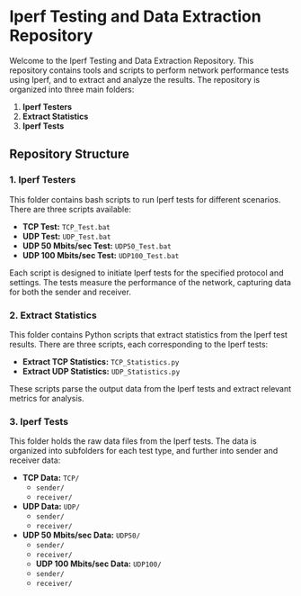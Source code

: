 # Iperf Testing and Data Extraction Repository

Welcome to the Iperf Testing and Data Extraction Repository. This repository contains tools and scripts to perform network performance tests using Iperf, and to extract and analyze the results. The repository is organized into three main folders:

1. **Iperf Testers**
2. **Extract Statistics**
3. **Iperf Tests**

## Repository Structure

### 1. Iperf Testers

This folder contains bash scripts to run Iperf tests for different scenarios. There are three scripts available:

- **TCP Test:** `TCP_Test.bat`
- **UDP Test:** `UDP_Test.bat`
- **UDP 50 Mbits/sec Test:** `UDP50_Test.bat`
- **UDP 100 Mbits/sec Test:** `UDP100_Test.bat`

Each script is designed to initiate Iperf tests for the specified protocol and settings. The tests measure the performance of the network, capturing data for both the sender and receiver.

### 2. Extract Statistics

This folder contains Python scripts that extract statistics from the Iperf test results. There are three scripts, each corresponding to the Iperf tests:

- **Extract TCP Statistics:** `TCP_Statistics.py`
- **Extract UDP Statistics:** `UDP_Statistics.py`

These scripts parse the output data from the Iperf tests and extract relevant metrics for analysis.

### 3. Iperf Tests

This folder holds the raw data files from the Iperf tests. The data is organized into subfolders for each test type, and further into sender and receiver data:

- **TCP Data:** `TCP/`
  - `sender/`
  - `receiver/`
- **UDP Data:** `UDP/`
  - `sender/`
  - `receiver/`
- **UDP 50 Mbits/sec Data:** `UDP50/`
  - `sender/`
  - `receiver/`
  - **UDP 100 Mbits/sec Data:** `UDP100/`
  - `sender/`
  - `receiver/`


